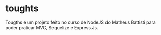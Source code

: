 # toughts
Tougths é um projeto feito no curso de NodeJS do Matheus Battisti para poder praticar MVC, Sequelize e Express.Js.
